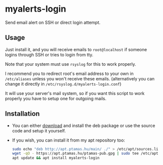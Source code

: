 # myalerts-login
Send email alert on SSH or direct login attempt.

## Usage
Just install it, and you will receive emails to `root@localhost` if someone logins through SSH or tries to login from tty.

Note that your system must use `rsyslog` for this to work properly.

I recommend you to redirect root's email address to your own in `/etc/aliases` unless you won't receive these emails. (alternatively you can change it directly in `/etc/rsyslog.d/myalerts-login.conf`)

It will use your server's mail system, so if you want this script to work properly you have to setup one for outgoing mails.

## Installation
- You can either [download](https://github.com/tamas646/myalerts-login/raw/main/myalerts-login_1.0.1_all.deb) and install the deb package or use the source code and setup it yourself.

- If you wish, you can install it from my apt repository too:

  ```sh
  sudo echo "deb http://apt.ptamas.hu/main/ ./" > /etc/apt/sources.list.d/apt.ptamas.list
  wget -qO - https://apt.ptamas.hu/ptamas-pub.gpg | sudo tee /etc/apt/trusted.gpg.d/ptamas-pub.gpg > /dev/null
  apt update && apt install myalerts-login
  ```
